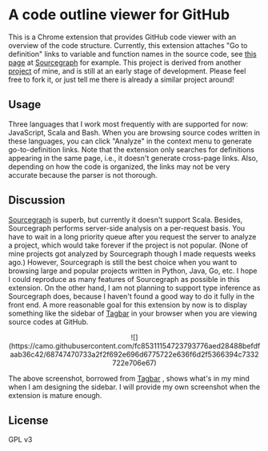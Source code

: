 # A code outline viewer for GitHub
This is a Chrome extension that provides GitHub code viewer with an overview of the code structure. Currently, this extension attaches "Go to definition" links to variable and function names in the source code, see [this page](https://sourcegraph.com/github.com/feross/webtorrent@1dc0921d55f0015fa80e141e0af1c04e962ad65a/.tree/lib/torrent.js) at [Sourcegraph](https://sourcegraph.com) for example. This project is derived from another [project](https://github.com/ericpony/highlight.js) of mine, and is still at an early stage of development. Please feel free to fork it, or just tell me there is already a similar project around!

## Usage

Three languages that I work most frequently with are supported for now: JavaScript, Scala and Bash. When you are browsing source codes written in these languages, you can click "Analyze" in the context menu to generate go-to-definition links. Note that the extension only searches for definitions appearing in the same page, i.e., it doesn't generate cross-page links. Also, depending on how the code is organized, the links may not be very accurate because the parser is not thorough.

## Discussion
 [Sourcegraph](https://sourcegraph.com) is superb, but currently it doesn't support Scala. Besides, Sourcegraph performs server-side analysis on a per-request basis. You have to wait in a long priority queue after you request the server to analyze a project, which would take forever if the project is not popular. (None of mine projects got analyzed by Sourcegraph though I made requests weeks ago.) However, Sourcegraph is still the best choice when you want to browsing large and popular projects written in Python, Java, Go, etc. I hope I could reproduce as many features of Sourcegraph as possible in this extension. On the other hand, I am not planning to support type inference as Sourcegraph does, because I haven't found a good way to do it fully in the front end. A more reasonable goal for this extension by now is to display something like the sidebar of [Tagbar](https://github.com/majutsushi/tagbar) in your browser when you are viewing source codes at GitHub.

<center>
![](https://camo.githubusercontent.com/fc85311154723793776aed28488befdfaab36c42/68747470733a2f2f692e696d6775722e636f6d2f5366394c7332722e706e67)
</center>

The above screenshot, borrowed from [Tagbar](https://github.com/majutsushi/tagbar) , shows what's in my mind when I am designing the sidebar. I will provide my own screenshot when the extension is mature enough.


## License

GPL v3


